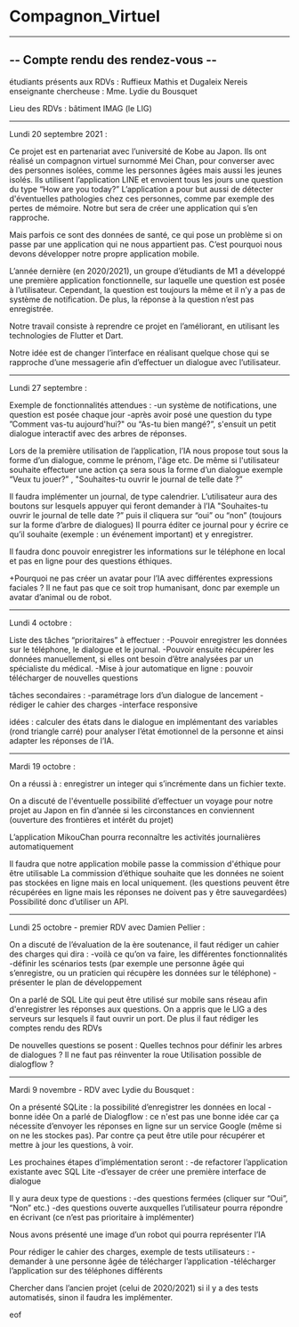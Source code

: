 # Compagnon_Virtuel


-----------------------------------
-- Compte rendu des rendez-vous  --
-----------------------------------


étudiants présents aux RDVs : Ruffieux Mathis et Dugaleix Nereis 
enseignante chercheuse : Mme. Lydie du Bousquet

Lieu des RDVs : bâtiment IMAG (le LIG) 

-----------------------------------
Lundi 20 septembre 2021 :

Ce projet est en partenariat avec l’université de Kobe au Japon.
Ils ont réalisé un compagnon virtuel surnommé Mei Chan, pour converser avec des personnes isolées, comme les personnes âgées mais aussi les jeunes isolés.
Ils utilisent l’application LINE et envoient tous les jours une question du type “How are you today?” 
L’application a pour but aussi de détecter d'éventuelles pathologies chez ces personnes, comme par exemple des pertes de mémoire. 
Notre but sera de créer une application qui s’en rapproche.

Mais parfois ce sont des données de santé, ce qui pose un problème si on passe par une application qui ne nous appartient pas. 
C’est pourquoi nous devons développer notre propre application mobile.

L’année dernière (en 2020/2021), un groupe d’étudiants de M1 a développé une première application fonctionnelle, sur laquelle une question est posée à l’utilisateur. 
Cependant, la question est toujours la même et il n’y a pas de système de notification. 
De plus, la réponse à la question n’est pas enregistrée. 

Notre travail consiste à reprendre ce projet en l’améliorant, en utilisant les technologies de Flutter et Dart. 

Notre idée est de changer l’interface en réalisant quelque chose qui se rapproche d’une messagerie afin d’effectuer un dialogue avec l’utilisateur. 

-----------------------------------
Lundi 27 septembre :

Exemple de fonctionnalités attendues :
-un système de notifications, une question est posée chaque jour
-après avoir posé une question du type ”Comment vas-tu aujourd'hui?" ou “As-tu bien mangé?”, s'ensuit un petit dialogue interactif avec des arbres de réponses.

Lors de la première utilisation de l’application, l’IA nous propose tout sous la forme d’un dialogue, comme le prénom, l'âge etc. 
De même si l'utilisateur souhaite effectuer une action ça sera sous la forme d’un dialogue 
exemple “Veux tu jouer?” , "Souhaites-tu ouvrir le journal de telle date ?” 

Il faudra implémenter un journal, de type calendrier. L’utilisateur aura des boutons sur lesquels appuyer qui feront demander à l’IA "Souhaites-tu ouvrir le journal de telle date ?” puis il cliquera sur “oui” ou “non” (toujours sur la forme d’arbre de dialogues)
Il pourra éditer ce journal pour y écrire ce qu’il souhaite (exemple : un événement important) et y enregistrer. 

Il faudra donc pouvoir enregistrer les informations sur le téléphone en local et pas en ligne pour des questions éthiques. 

+Pourquoi ne pas créer un avatar pour l’IA avec différentes expressions faciales ?
Il ne faut pas que ce soit trop humanisant, donc par exemple un avatar d’animal ou de robot. 

-----------------------------------
Lundi 4 octobre :

Liste des tâches “prioritaires” à effectuer :
-Pouvoir enregistrer les données sur le téléphone, le dialogue et le journal. 
-Pouvoir ensuite récupérer les données manuellement, si elles ont besoin d’être analysées par un spécialiste du médical.
-Mise à jour automatique en ligne : pouvoir télécharger de nouvelles questions 

tâches secondaires :
-paramétrage lors d’un dialogue de lancement
-rédiger le cahier des charges
-interface responsive 

idées :
calculer des états dans le dialogue en implémentant des variables (rond triangle carré) pour analyser l’état émotionnel de la personne et ainsi adapter les réponses de l’IA.

-----------------------------------
Mardi 19 octobre :

On a réussi à :
enregistrer un integer qui s’incrémente dans un fichier texte. 

On a discuté de l'éventuelle possibilité d’effectuer un voyage pour notre projet au Japon en fin d’année si les circonstances en conviennent (ouverture des frontières et intérêt du projet)

L’application MikouChan pourra reconnaître les activités journalières automatiquement 

Il faudra que notre application mobile passe la commission d'éthique pour être utilisable 
La commission d’éthique souhaite que les données ne soient pas stockées en ligne mais en local uniquement. (les questions peuvent être récupérées en ligne mais les réponses ne doivent pas y être sauvegardées) 
Possibilité donc d’utiliser un API. 


-----------------------------------
Lundi 25 octobre - premier RDV avec Damien Pellier :

On a discuté de l’évaluation de la ère soutenance, il faut rédiger un cahier des charges qui dira :
-voilà ce qu’on va faire, les différentes fonctionnalités
-définir les scénarios tests (par exemple une personne âgée qui s’enregistre, ou un praticien qui récupère les données sur le téléphone) 
-présenter le plan de développement

On a parlé de SQL Lite qui peut être utilisé sur mobile sans réseau afin d'enregistrer les réponses aux questions.
On a appris que le LIG a des serveurs sur lesquels il faut ouvrir un port.
De plus il faut rédiger les comptes rendu des RDVs 

De nouvelles questions se posent : 
Quelles technos pour définir les arbres de dialogues ? Il ne faut pas réinventer la roue 
Utilisation possible de dialogflow ? 

-----------------------------------
Mardi 9 novembre - RDV avec Lydie du Bousquet :

On a présenté SQLite : la possibilité d’enregistrer les données en local - bonne idée 
On a parlé de Dialogflow : ce n'est pas une bonne idée car ça nécessite d’envoyer les réponses en ligne sur un service Google (même si on ne les stockes pas). 
Par contre ça peut être utile pour récupérer et mettre à jour les questions, à voir. 

Les prochaines étapes d’implémentation seront : 
-de refactorer l’application existante avec SQL Lite 
-d’essayer de créer une première interface de dialogue 

Il y aura deux type de questions :
-des questions fermées (cliquer sur “Oui”, “Non” etc.) 
-des questions ouverte auxquelles l’utilisateur pourra répondre en écrivant (ce n’est pas prioritaire à implémenter) 

Nous avons présenté une image d’un robot qui pourra représenter l’IA 

Pour rédiger le cahier des charges, exemple de tests utilisateurs :
-demander à une personne âgée de télécharger l’application
-télécharger l’application sur des téléphones différents

Chercher dans l’ancien projet (celui de 2020/2021) si il y a des tests automatisés, sinon il faudra les implémenter.










eof
